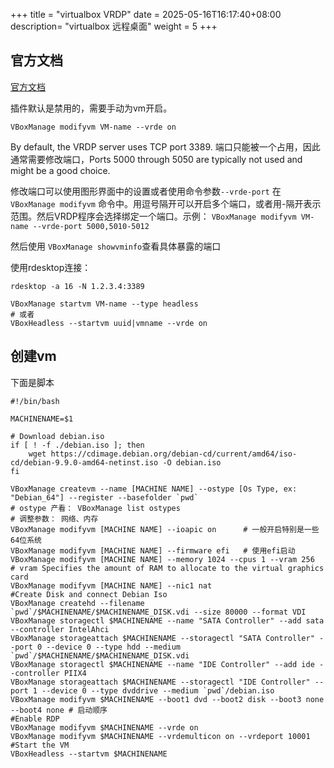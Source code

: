 +++
title = "virtualbox VRDP"
date =  2025-05-16T16:17:40+08:00
description= "virtualbox 远程桌面"
weight = 5
+++

## 官方文档

[官方文档](https://www.virtualbox.org/manual/ch07.html)

插件默认是禁用的，需要手动为vm开启。

```shell
VBoxManage modifyvm VM-name --vrde on
```

By default, the VRDP server uses TCP port 3389. 端口只能被一个占用，因此通常需要修改端口，Ports 5000 through 5050 are typically not used and might be a good choice.

修改端口可以使用图形界面中的设置或者使用命令参数`--vrde-port` 在 `VBoxManage modifyvm` 命令中。用逗号隔开可以开启多个端口，或者用-隔开表示范围。然后VRDP程序会选择绑定一个端口。示例： `VBoxManage modifyvm VM-name --vrde-port 5000,5010-5012`

然后使用 `VBoxManage showvminfo`查看具体暴露的端口

使用rdesktop连接：

```shell
rdesktop -a 16 -N 1.2.3.4:3389
```

```shell
VBoxManage startvm VM-name --type headless
# 或者
VBoxHeadless --startvm uuid|vmname --vrde on
```

## 创建vm

下面是脚本

```shell
#!/bin/bash

MACHINENAME=$1

# Download debian.iso
if [ ! -f ./debian.iso ]; then
    wget https://cdimage.debian.org/debian-cd/current/amd64/iso-cd/debian-9.9.0-amd64-netinst.iso -O debian.iso
fi

VBoxManage createvm --name [MACHINE NAME] --ostype [Os Type, ex: "Debian_64"] --register --basefolder `pwd` 
# ostype 产看： VBoxManage list ostypes
# 调整参数： 网络、内存
VBoxManage modifyvm [MACHINE NAME] --ioapic on      # 一般开启特别是一些64位系统               
VBoxManage modifyvm [MACHINE NAME] --firmware efi   # 使用efi启动
VBoxManage modifyvm [MACHINE NAME] --memory 1024 --cpus 1 --vram 256       # vram Specifies the amount of RAM to allocate to the virtual graphics card
VBoxManage modifyvm [MACHINE NAME] --nic1 nat
#Create Disk and connect Debian Iso
VBoxManage createhd --filename `pwd`/$MACHINENAME/$MACHINENAME_DISK.vdi --size 80000 --format VDI
VBoxManage storagectl $MACHINENAME --name "SATA Controller" --add sata --controller IntelAhci
VBoxManage storageattach $MACHINENAME --storagectl "SATA Controller" --port 0 --device 0 --type hdd --medium  `pwd`/$MACHINENAME/$MACHINENAME_DISK.vdi
VBoxManage storagectl $MACHINENAME --name "IDE Controller" --add ide --controller PIIX4
VBoxManage storageattach $MACHINENAME --storagectl "IDE Controller" --port 1 --device 0 --type dvddrive --medium `pwd`/debian.iso
VBoxManage modifyvm $MACHINENAME --boot1 dvd --boot2 disk --boot3 none --boot4 none # 启动顺序
#Enable RDP
VBoxManage modifyvm $MACHINENAME --vrde on
VBoxManage modifyvm $MACHINENAME --vrdemulticon on --vrdeport 10001
#Start the VM
VBoxHeadless --startvm $MACHINENAME
```
